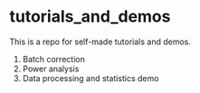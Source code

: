 # tutorials_and_demos
This is a repo for self-made tutorials and demos. 

1. Batch correction
2. Power analysis
3. Data processing and statistics demo
